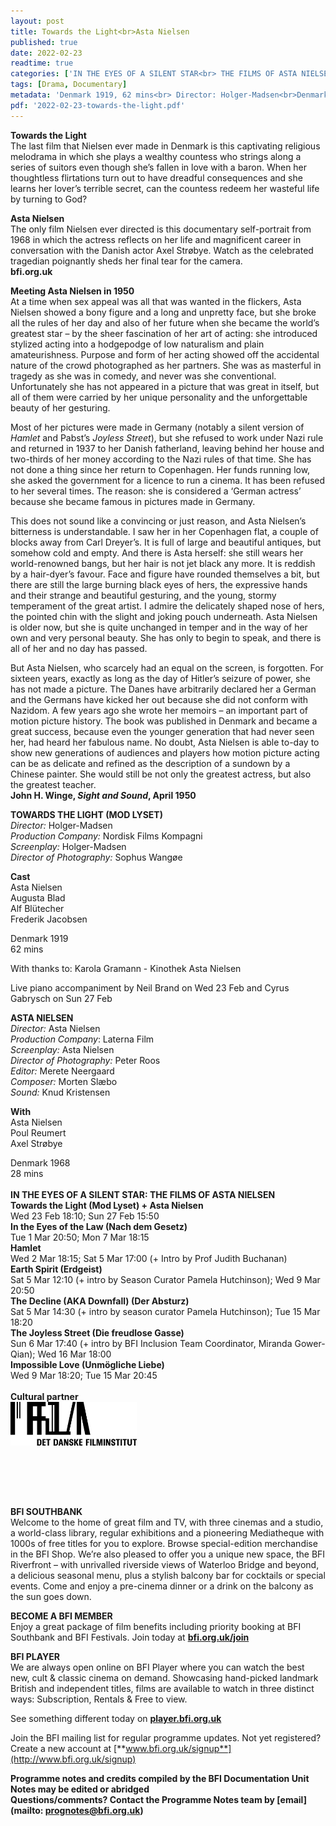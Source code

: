 ```yaml
---
layout: post
title: Towards the Light<br>Asta Nielsen
published: true
date: 2022-02-23
readtime: true
categories: ['IN THE EYES OF A SILENT STAR<br> THE FILMS OF ASTA NIELSEN']
tags: [Drama, Documentary]
metadata: 'Denmark 1919, 62 mins<br> Director: Holger-Madsen<br>Denmark 1968, 28 mins<br> Director: Asta Nielsen'
pdf: '2022-02-23-towards-the-light.pdf'
---
```


**Towards the Light**<br>
The last film that Nielsen ever made in Denmark is this captivating religious melodrama in which she plays a wealthy countess who strings along a series of suitors even though she’s fallen in love with a baron. When her thoughtless flirtations turn out to have dreadful consequences and she learns her lover’s terrible secret, can the countess redeem her wasteful life by turning to God?<br>

**Asta Nielsen**<br>
The only film Nielsen ever directed is this documentary self-portrait from 1968 in which the actress reflects on her life and magnificent career in conversation with the Danish actor Axel Strøbye. Watch as the celebrated tragedian poignantly sheds her final tear for the camera.<br>
**bfi.org.uk**<br>

**Meeting Asta Nielsen in 1950**<br>
At a time when sex appeal was all that was wanted in the flickers, Asta Nielsen showed a bony figure and a long and unpretty face, but she broke all the rules of her day and also of her future when she became the world’s greatest star – by the sheer fascination of her art of acting: she introduced stylized acting into a hodgepodge of low naturalism and plain amateurishness. Purpose and form of her acting showed off the accidental nature of the crowd photographed as her partners. She was as masterful in tragedy as she was in comedy, and never was she conventional. Unfortunately she has not appeared in a picture that was great in itself, but all of them were carried by her unique personality and the unforgettable beauty of her gesturing.

Most of her pictures were made in Germany (notably a silent version of _Hamlet_ and Pabst’s _Joyless Street_), but she refused to work under Nazi rule and returned in 1937 to her Danish fatherland, leaving behind her house and two-thirds of her money according to the Nazi rules of that time. She has not done a thing since her return to Copenhagen. Her funds running low, she asked the government for a licence to run a cinema. It has been refused to her several times. The reason: she is considered a ‘German actress’ because she became famous in pictures made in Germany.

This does not sound like a convincing or just reason, and Asta Nielsen’s bitterness is understandable. I saw her in her Copenhagen flat, a couple of blocks away from Carl Dreyer’s. It is full of large and beautiful antiques, but somehow cold and empty. And there is Asta herself: she still wears her world-renowned bangs, but her hair is not jet black any more. It is reddish by a hair-dyer’s favour. Face and figure have rounded themselves a bit, but there are still the large burning black eyes of hers, the expressive hands and their strange and beautiful gesturing, and the young, stormy temperament of the great artist. I admire the delicately shaped nose of hers, the pointed chin with the slight and joking pouch underneath. Asta Nielsen is older now, but she is quite unchanged in temper and in the way of her own and very personal beauty. She has only to begin to speak, and there is all of her and no day has passed.

But Asta Nielsen, who scarcely had an equal on the screen, is forgotten. For sixteen years, exactly as long as the day of Hitler’s seizure of power, she has not made a picture. The Danes have arbitrarily declared her a German and the Germans have kicked her out because she did not conform with Nazidom. A few years ago she wrote her memoirs – an important part of motion picture history. The book was published in Denmark and became a great success, because even the younger generation that had never seen her, had heard her fabulous name. No doubt, Asta Nielsen is able to-day to show new generations of audiences and players how motion picture acting can be as delicate and refined as the description of a sundown by a Chinese painter. She would still be not only the greatest actress, but also the greatest teacher.<br>
**John H. Winge, _Sight and Sound_, April 1950**

**TOWARDS THE LIGHT (MOD LYSET)**<br>
_Director:_ Holger-Madsen<br>
_Production Company:_ Nordisk Films Kompagni<br>
_Screenplay:_ Holger-Madsen<br>
_Director of Photography:_ Sophus Wangøe<br>

**Cast**<br>
Asta Nielsen<br>
Augusta Blad<br>
Alf Blütecher<br>
Frederik Jacobsen<br>

Denmark 1919<br>
62 mins<br>

With thanks to: Karola Gramann - Kinothek Asta Nielsen<br>

Live piano accompaniment by Neil Brand on Wed 23 Feb and Cyrus Gabrysch on Sun 27 Feb<br>

**ASTA NIELSEN**<br>
_Director:_ Asta Nielsen<br>
_Production Company_: Laterna Film  <br>
_Screenplay:_ Asta Nielsen<br>
_Director of Photography:_ Peter Roos<br>
_Editor:_ Merete Neergaard<br>
_Composer:_ Morten Slæbo<br>
_Sound:_ Knud Kristensen<br>

**With**<br>
Asta Nielsen<br>
Poul Reumert<br>
Axel Strøbye<br>

Denmark 1968<br>
28 mins<br>
<br>
**IN THE EYES OF A SILENT STAR: THE FILMS OF ASTA NIELSEN**<br>
**Towards the Light (Mod Lyset) + Asta Nielsen**<br>
Wed 23 Feb 18:10; Sun 27 Feb 15:50<br>
**In the Eyes of the Law (Nach dem Gesetz)**<br>
Tue 1 Mar 20:50; Mon 7 Mar 18:15<br>
**Hamlet**<br>
Wed 2 Mar 18:15; Sat 5 Mar 17:00 (+ Intro by Prof Judith Buchanan)<br>
**Earth Spirit (Erdgeist)**<br>
Sat 5 Mar 12:10 (+ intro by Season Curator Pamela Hutchinson); Wed 9 Mar 20:50 <br>
**The Decline (AKA Downfall) (Der Absturz)**<br>
Sat 5 Mar 14:30 (+ intro by season curator Pamela Hutchinson); Tue 15 Mar 18:20<br>
**The Joyless Street (Die freudlose Gasse)**<br>
Sun 6 Mar 17:40 (+ intro by BFI Inclusion Team Coordinator, Miranda Gower-Qian); Wed 16 Mar 18:00<br>
**Impossible Love (Unmögliche Liebe)**<br>
Wed 9 Mar 18:20; Tue 15 Mar 20:45<br> 
<br>
**Cultural partner**<br>
<img style="float: left;" src="/img/danish film institute.png" width="40%" height="40%">
<br><br><br><br><br><br><br><br><br>

**BFI SOUTHBANK**  
Welcome to the home of great film and TV, with three cinemas and a studio, a world-class library, regular exhibitions and a pioneering Mediatheque with 1000s of free titles for you to explore. Browse special-edition merchandise in the BFI Shop. We’re also pleased to offer you a unique new space, the BFI Riverfront – with unrivalled riverside views of Waterloo Bridge and beyond, a delicious seasonal menu, plus a stylish balcony bar for cocktails or special events. Come and enjoy a pre-cinema dinner or a drink on the balcony as the sun goes down.  

**BECOME A BFI MEMBER**  
Enjoy a great package of film benefits including priority booking at BFI Southbank and BFI Festivals. Join today at [**bfi.org.uk/join**](http://www.bfi.org.uk/join)  

**BFI PLAYER**  
 We are always open online on BFI Player where you can watch the best new, cult &amp; classic cinema on demand. Showcasing hand-picked landmark British and independent titles, films are available to watch in three distinct ways: Subscription, Rentals &amp; Free to view.  

See something different today on [**player.bfi.org.uk**](https://player.bfi.org.uk)  

Join the BFI mailing list for regular programme updates. Not yet registered? Create a new account at [**www.bfi.org.uk/signup**](http://www.bfi.org.uk/signup)

**Programme notes and credits compiled by the BFI Documentation Unit  
Notes may be edited or abridged  
Questions/comments? Contact the Programme Notes team by [email](mailto: prognotes@bfi.org.uk)**
